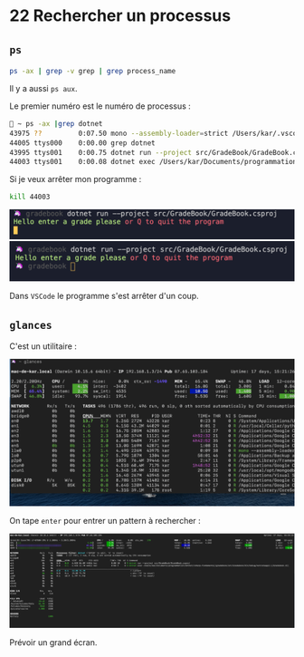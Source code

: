 # 22 Rechercher un processus

## `ps`

```bash
ps -ax | grep -v grep | grep process_name
```

Il y a aussi `ps aux`.

Le premier numéro est le numéro de processus :

```bash
🦄 ~ ps -ax |grep dotnet
43975 ??         0:07.50 mono --assembly-loader=strict /Users/kar/.vscode/extensions/ms-dotnettools.csharp-1.22.1/.omnisharp/1.35.3/omnisharp/OmniSharp.exe -s /Users/kar/Documents/programmation/dotnet/csharp-fundamental/gradebook/gradebook.sln --hostPID 43952 DotNet:enablePackageRestore=false --encoding utf-8 --loglevel information --plugin /Users/kar/.vscode/extensions/ms-dotnettools.csharp-1.22.1/.razor/OmniSharpPlugin/Microsoft.AspNetCore.Razor.OmniSharpPlugin.dll FileOptions:SystemExcludeSearchPatterns:0=**/.svn FileOptions:SystemExcludeSearchPatterns:1=**/.hg FileOptions:SystemExcludeSearchPatterns:2=**/CVS FileOptions:SystemExcludeSearchPatterns:3=**/.DS_Store formattingOptions:useTabs=false formattingOptions:tabSize=4 formattingOptions:indentationSize=4
44005 ttys000    0:00.00 grep dotnet
43995 ttys001    0:00.75 dotnet run --project src/GradeBook/GradeBook.csproj
44003 ttys001    0:00.08 dotnet exec /Users/kar/Documents/programmation/dotnet/csharp-fundamental/gradebook/src/GradeBook/bin/Debug/netcoreapp3.1/GradeBook.dll
```

Si je veux arrêter mon programme :

```bash
kill 44003
```

<img src="assets/Screenshot2020-08-11at15.35.29.png" alt="Screenshot 2020-08-11 at 15.35.29" style="zoom:50%;" />

<img src="assets/Screenshot2020-08-11at15.34.29.png" alt="Screenshot 2020-08-11 at 15.34.29" style="zoom:50%;" />

Dans `VSCode` le programme s'est arrêter d'un coup.

## `glances`

C'est un utilitaire :

<img src="assets/Screenshot2020-08-11at15.36.57.png" alt="Screenshot 2020-08-11 at 15.36.57" style="zoom:50%;" />

On tape `enter` pour entrer un pattern à rechercher :

<img src="assets/Screenshot2020-08-11at15.38.41.png" alt="Screenshot 2020-08-11 at 15.38.41" style="zoom:50%;" />

Prévoir un grand écran.
